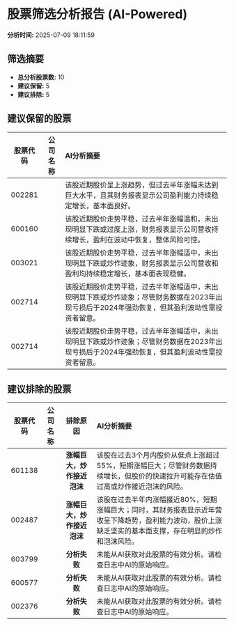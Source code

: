 # 股票筛选分析报告 (AI-Powered)

**分析时间:** 2025-07-09 18:11:59

## 筛选摘要

- **总分析股票数:** 10
- **建议保留:** 5
- **建议排除:** 5

## 建议保留的股票

| 股票代码 | 公司名称 | AI分析摘要 |
|:---:|:---:|:---|
| 002281 |  | 该股近期股价呈上涨趋势，但过去半年涨幅未达到巨大水平，且其财务报表显示公司盈利能力持续稳定增长，基本面良好。 |
| 600160 |  | 该股近期股价走势平稳，过去半年涨幅温和，未出现明显下跌或过度上涨，财务报表显示公司营收持续增长，盈利在波动中恢复，整体风险可控。 |
| 003021 |  | 该股近期股价走势平稳，过去半年涨幅适中，未出现明显下跌或炒作迹象，财务报表显示公司营收和盈利均持续稳定增长，基本面表现稳健。 |
| 002714 |  | 该股近期股价走势平稳，过去半年涨幅适中，未出现明显下跌或炒作迹象；尽管财务数据在2023年出现亏损后于2024年强劲恢复，但其盈利波动性需投资者留意。 |
| 002714 |  | 该股近期股价走势平稳，过去半年涨幅适中，未出现明显下跌或炒作迹象；尽管财务数据在2023年出现亏损后于2024年强劲恢复，但其盈利波动性需投资者留意。 |

## 建议排除的股票

| 股票代码 | 公司名称 | 排除原因 | AI分析摘要 |
|:---:|:---:|:---:|:---|
| 601138 |  | **涨幅巨大，炒作接近泡沫** | 该股在过去3个月内股价从低点上涨超过55%，短期涨幅巨大；尽管财务数据持续增长，但股价的快速拉升可能存在估值过高或炒作接近泡沫的风险。 |
| 002487 |  | **涨幅巨大，炒作接近泡沫** | 该股在过去半年内涨幅接近80%，短期涨幅巨大；同时，其财务报表显示近年营收呈下降趋势，盈利能力波动，股价上涨缺乏坚实的基本面支撑，存在明显的炒作和泡沫风险。 |
| 603799 |  | **分析失败** | 未能从AI获取对此股票的有效分析。请检查日志中AI的原始响应。 |
| 600577 |  | **分析失败** | 未能从AI获取对此股票的有效分析。请检查日志中AI的原始响应。 |
| 002376 |  | **分析失败** | 未能从AI获取对此股票的有效分析。请检查日志中AI的原始响应。 |

